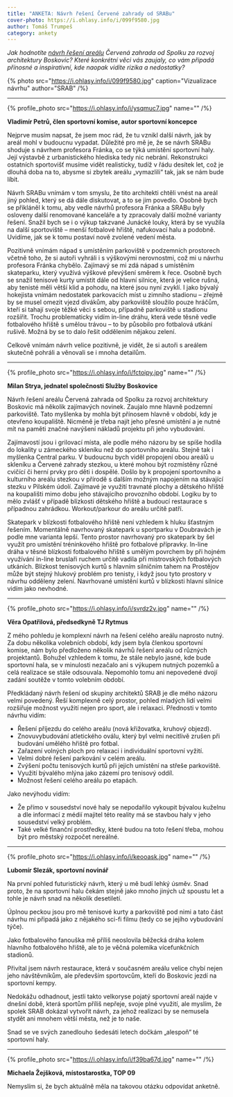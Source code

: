 ```yaml
---
title: "ANKETA: Návrh řešení Červené zahrady od SRABu"
cover-photo: https://i.ohlasy.info/i/099f9580.jpg
author: Tomáš Trumpeš
category: ankety
---
```


*Jak hodnotíte [návrh řešení areálu](https://ohlasy.info/clanky/2021/04/cervenka-srab.html) Červená zahrada od Spolku za rozvoj architektury Boskovic? Které konkrétní věci vás zaujaly, co vám připadá přínosné a inspirativní, kde naopak vidíte rizika a nedostatky?*

{% photo src="https://i.ohlasy.info/i/099f9580.jpg" caption="Vizualizace návrhu" author="SRAB" /%}

---

{% profile_photo src="https://i.ohlasy.info/i/ysqmuc7.jpg" name="" /%}

**Vladimír Petrů, člen sportovní komise, autor sportovní koncepce**

Nejprve musím napsat, že jsem moc rád, že tu vznikl další návrh, jak by areál mohl v budoucnu vypadat. Důležité pro mě je, že se návrh SRABu shoduje s návrhem profesora Fránka, co se týká umístění sportovní haly. Její výstavbě z urbanistického hlediska tedy nic nebrání. Rekonstrukci ostatních sportovišť musíme vidět realisticky, tudíž v řádu desítek let, což je dlouhá doba na to, abysme si zbytek areálu „vymazlili“ tak, jak se nám bude líbit.

Návrh SRABu vnímám v tom smyslu, že tito architekti chtěli vnést na areál jiný pohled, který se dá dále diskutovat, a to se jim povedlo. Osobně bych se přikláněl k tomu, aby vedle návrhů profesora Fránka a SRABu byly osloveny další renomované kanceláře a ty zpracovaly další možné varianty řešení. Snažil bych se i o výkup takzvané Junácké louky, která by se využila na další sportoviště – menší fotbalové hřiště, nafukovací halu a podobně. Uvidíme, jak se k tomu postaví nově zvolené vedení města.

Pozitivně vnímám nápad s umístěním parkoviště v podzemních prostorech včetně toho, že si autoři vyhráli i s výškovými nerovnostmi, což mi u návrhu profesora Fránka chybělo. Zajímavý se mi zdá nápad s umístěním skateparku, který využívá výškové převýšení směrem k řece. Osobně bych se snažil tenisové kurty umístit dále od hlavní silnice, která je velice rušná, aby tenisté měli větší klid a pohodu, na které jsou nyní zvyklí. I jako bývalý hokejista vnímám nedostatek parkovacích míst u zimního stadionu – zřejmě by se musel omezit vjezd divákům, aby parkoviště sloužilo pouze hráčům, kteří si tahají svoje těžké věci s sebou, případně parkoviště u stadionu rozšířit. Trochu problematicky vidím in-line dráhu, která vede těsně vedle fotbalového hřiště s umělou trávou – to by působilo pro fotbalová utkání rušivě. Možná by se to dalo řešit oddělením nějakou zelení.

Celkově vnímám návrh velice pozitivně, je vidět, že si autoři s areálem skutečně pohráli a věnovali se i mnoha detailům.

---

{% profile_photo src="https://i.ohlasy.info/i/fctoipy.jpg" name="" /%}

**Milan Strya, jednatel společnosti Služby Boskovice**

Návrh řešení areálu Červená zahrada od Spolku za rozvoj architektury Boskovic má několik zajímavých novinek. Zaujalo mne hlavně podzemní parkoviště. Tato myšlenka by mohla být přínosem hlavně v období, kdy je otevřeno koupaliště. Nicméně je třeba najít jeho přesné umístění a je nutné mít na paměti značné navýšení nákladů projektu při jeho vybudování.

Zajímavostí jsou i grilovací místa, ale podle mého názoru by se spíše hodila do lokality u zámeckého skleníku než do sportovního areálu. Stejně tak i myšlenka Central parku. V budoucnu bych viděl propojení obou areálů u skleníku a Červené zahrady stezkou, u které mohou být rozmístěny různé cvičící či herní prvky pro děti i dospělé. Došlo by k propojení sportovního a kulturního areálu stezkou v přírodě s dalším možným napojením na stávající stezku v Pilském údolí. Zajímavé je využití travnaté plochy a dětského hřiště na koupališti mimo dobu jeho stávajícího provozního období. Logiku by to mělo zvlášť v případě blízkosti dětského hřiště a budoucí restaurace s případnou zahrádkou. Workout/parkour do areálu určitě patří. 

Skatepark v blízkosti fotbalového hřiště není vzhledem k hluku šťastným řešením. Momentálně navrhovaný skatepark u sportparku v Doubravách je podle mne varianta lepší. Tento prostor navrhovaný pro skatepark by šel využít pro umístění tréninkového hřiště pro fotbalové přípravky. In-line dráha v těsné blízkosti fotbalového hřiště s umělým povrchem by při hojném využívání in-line bruslaři ruchem určitě vadila při mistrovských fotbalových utkáních. Blízkost tenisových kurtů s hlavním silničním tahem na Prostějov může být stejný hlukový problém pro tenisty, i když jsou tyto prostory v návrhu odděleny zelení. Navrhované umístění kurtů v blízkosti hlavní silnice vidím jako nevhodné.

---

{% profile_photo src="https://i.ohlasy.info/i/svrdz2v.jpg" name="" /%}

**Věra Opatřilová, předsedkyně TJ Rytmus**

Z mého pohledu je komplexní návrh na řešení celého areálu naprosto nutný. Za dobu několika volebních období, kdy jsem byla členkou sportovní komise, nám bylo předloženo několik návrhů řešení areálu od různých projektantů. Bohužel vzhledem k tomu, že stále nebylo jasné, kde bude sportovní hala, se v minulosti nezačalo ani s výkupem nutných pozemků a celá realizace se stále odsouvala. Nepomohlo tomu ani nepovedené dvojí zadání soutěže v tomto volebním období.

Předkládaný návrh řešení od skupiny architektů SRAB je dle mého názoru velmi povedený. Řeší komplexně celý prostor, pohled mladých lidí velmi rozšiřuje možnost využití nejen pro sport, ale i relaxaci. Přednosti v tomto návrhu vidím:

* Řešení příjezdu do celého areálu (nová křižovatka, kruhový objezd).
* Znovuvybudování atletického oválu, který byl velmi necitlivě zrušen při budování umělého hřiště pro fotbal.
* Zařazení volných ploch pro relaxaci i individuální sportovní vyžití.
* Velmi dobré řešení parkování v celém areálu.
* Zvýšení počtu tenisových kurtů při jejich umístění na střeše parkoviště.
* Využití bývalého mlýna jako zázemí pro tenisový oddíl.
* Možnost řešení celého areálu po etapách.

Jako nevýhodu vidím:

* Že přímo v sousedství nové haly se nepodařilo vykoupit bývalou kuželnu a dle informací z médií majitel této reality má se stavbou haly v jeho sousedství velký problém.
* Také velké finanční prostředky, které budou na toto řešení třeba, mohou být pro městský rozpočet nereálné.

---

{% profile_photo src="https://i.ohlasy.info/i/keooask.jpg" name="" /%}

**Lubomír Slezák, sportovní novinář**

Na první pohled futuristický návrh, který u mě budí lehký úsměv. Snad proto, že na sportovní halu čekám stejně jako mnoho jiných už spoustu let a tohle je návrh snad na několik desetiletí.

Úplnou peckou jsou pro mě tenisové kurty a parkoviště pod nimi a tato část návrhu mi připadá jako z nějakého sci-fi filmu (tedy co se jejího vybudování týče).

Jako fotbalového fanouška mě příliš neoslovila běžecká dráha kolem hlavního fotbalového hřiště, ale to je věčná polemika vícefunkčních stadionů.

Přivítal jsem návrh restaurace, která v současném areálu velice chybí nejen jeho návštěvníkům, ale především sportovcům, kteří do Boskovic jezdí na sportovní kempy.

Nedokážu odhadnout, jestli takto velkoryse pojatý sportovní areál najde v dnešní době, která sportům příliš nepřeje, svoje plné využití, ale myslím, že spolek SRAB dokázal vytvořit návrh, za jehož realizaci by se nemusela stydět ani mnohem větší města, než je to naše.

Snad se ve svých zanedlouho šedesáti letech dočkám „alespoň“ té sportovní haly.

---

{% profile_photo src="https://i.ohlasy.info/i/f39ba67d.jpg" name="" /%}

**Michaela Žejšková, místostarostka, TOP 09**

Nemyslím si, že bych aktuálně měla na takovou otázku odpovídat anketně.
<br>
<br>
<br>